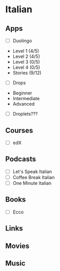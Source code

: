 # Italian

## Apps
 - [ ] Duolingo
  - Level 1 (4/5)
  - Level 2 (4/5)
  - Level 3 (0/5)
  - Level 4 (0/5)
  - Stories (9/12)
 - [ ] Drops
  - Beginner
  - Intermediate
  - Advanced
 - [ ] Droplets???

## Courses
- [ ] edX

## Podcasts
- [ ] Let's Speak Italian
- [ ] Coffee Break Italian
- [ ] One Minute Italian

## Books
- [ ] Ecco

## Links

## Movies

## Music
